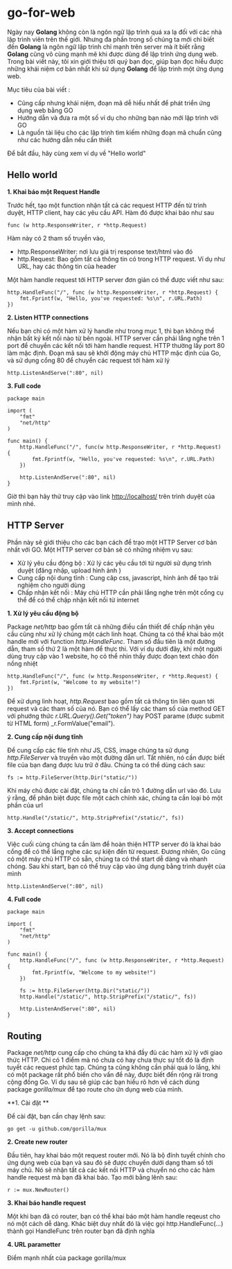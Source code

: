 # go-for-web

Ngày nay **Golang** không còn là ngôn ngữ lập trình quá xa lạ đối với các nhà lập trình viên trên thế giới. Nhưng đa phần trong số chúng ta mới chỉ biết đến **Golang** là ngôn ngữ lập trình chỉ mạnh trên server mà ít biết rằng **Golang** cũng vô cùng mạnh mẽ khi được dùng để lập trình ứng dụng web. Trong bài viết này, tôi xin giới thiệu tới quý bạn đọc, giúp bạn đọc hiểu được những khái niệm cơ bản nhất khi sử dụng **Golang** để lập trình một ứng dụng web. 

Mục tiêu của bài viết :

- Cũng cấp nhưng khái niệm, đoạn mã dễ hiểu nhất để phát triển ứng dụng web bằng GO
- Hướng dẫn và đưa ra một số ví dụ cho những bạn nào mới lập trình với GO
- Là nguồn tài liệu cho các lập trình tìm kiếm những đoạn mã chuẩn cũng như các hướng dẫn nếu cần thiết

Để bắt đầu, hãy cùng xem ví dụ về "Hello world"

## Hello world

**1. Khai báo một Request Handle**

Trước hết, tạo một function nhận tất cả các request HTTP đến từ trình duyệt, HTTP client, hay các yêu cầu API. Hàm đó được khai báo như sau

```
func (w http.ResponseWriter, r *http.Request)
```

Hàm này có 2 tham số truyền vào, 

- http.ResponseWriter: nơi lưu giá trị response text/html vào đó
- http.Request: Bao gồm tất cả thông tin có trong HTTP request. Ví dụ như URL, hay các thông tin của header

Một hàm handle request tới HTTP server đơn giản có thể được viết như sau:

```
http.HandleFunc("/", func (w http.ResponseWriter, r *http.Request) {
    fmt.Fprintf(w, "Hello, you've requested: %s\n", r.URL.Path)
})
```

**2. Listen HTTP connections**

Nếu bạn chỉ có một hàm xử lý handle như trong mục 1, thì bạn không thể nhận bất ký kết nối nào từ bên ngoài. HTTP server cần phải lắng nghe trên 1 port để chuyển các kết nối tới hàm handle request. HTTP thường lấy port 80 làm mặc định. Đoạn mã sau sẽ khởi động máy chủ HTTP mặc định của Go, và sử dụng cổng 80 để chuyển các request tới hàm xử lý

```
http.ListenAndServe(":80", nil)

```

**3. Full code**

```
package main

import (
    "fmt"
    "net/http"
)

func main() {
    http.HandleFunc("/", func(w http.ResponseWriter, r *http.Request) {
        fmt.Fprintf(w, "Hello, you've requested: %s\n", r.URL.Path)
    })

    http.ListenAndServe(":80", nil)
}

```

Giờ thì bạn hãy thử truy cập vào link [http://localhost/](http://localhost/) trên trình duyệt của mình nhé. 

## HTTP Server

Phần này sẽ giới thiệu cho các bạn cách để trạo một HTTP Server cơ bản nhất với GO. Một HTTP server cơ bản sẽ có những nhiệm vụ sau: 

- Xử lý yêu cầu động bộ : Xử lý các yêu cầu tới từ người sử dụng trình duyệt (đăng nhập, upload hình ảnh )
- Cung cấp nội dung tĩnh : Cung câp css, javascript, hình ảnh để tạo trải nghiệm cho người dùng 
- Chấp nhận kết nối : Máy chủ HTTP cần phải lắng nghe trên một cổng cụ thể để có thể chập nhận kết nối từ internet

**1. Xử lý yêu cầu động bộ**

Package _net/http_ bao gồm tất cả những điều cần thiết để chấp nhận yêu cầu cũng như xử lý chúng một cách linh hoạt. Chúng ta có thể khai báo một handle mới với function _http.HandleFunc_. Tham số đầu tiên là một đường dẫn, tham số thứ 2 là một hàm để thực thi. Với ví dụ dưới đây, khi một người dùng truy cập vào 1 website, họ có thể nhìn thấy được đoạn text chào đón nồng nhiệt 

```
http.HandleFunc("/", func (w http.ResponseWriter, r *http.Request) {
    fmt.Fprint(w, "Welcome to my website!")
})
```

Để xử dụng linh hoạt, _http.Request_ bao gồm tất cả thông tin liên quan tới request và các tham số của nó. Bạn có thể lấy các tham số của method GET với phướng thức _r.URL.Query().Get("token")_ hay POST parame (được submit từ HTML form) _r.FormValue("email").

**2. Cung cấp nội dung tĩnh**

Để cung cấp các file tĩnh như JS, CSS, image chúng ta sử dụng _http.FileServer_ và truyền vào một đường dẫn url. Tất nhiên, nó cần được biết file của bạn đang được lưu trữ ở đâu. Chúng ta có thể dùng cách sau:

```
fs := http.FileServer(http.Dir("static/"))
```

Khi máy chủ được cài đặt, chúng ta chỉ cần trỏ 1 đường dẫn url vào đó. Lưu ý rằng, để phân biệt được file một cách chính xác, chúng ta cần loại bỏ một phần của url

```
http.Handle("/static/", http.StripPrefix("/static/", fs))
```

**3. Accept connections**

Việc cuối cùng chúng ta cần làm để hoàn thiện HTTP server đó là khai báo cổng để có thể lắng nghe các sự kiện đến từ request. Đương nhiên, Go cũng có một máy chủ HTTP có sẵn, chúng ta có thể start dễ dàng và nhanh chóng. Sau khi start, bạn có thể truy cập vào ứng dụng bằng trình duyệt của mình

```
http.ListenAndServe(":80", nil)
```

**4. Full code**

```
package main

import (
    "fmt"
    "net/http"
)

func main() {
    http.HandleFunc("/", func (w http.ResponseWriter, r *http.Request) {
        fmt.Fprintf(w, "Welcome to my website!")
    })

    fs := http.FileServer(http.Dir("static/"))
    http.Handle("/static/", http.StripPrefix("/static/", fs))

    http.ListenAndServe(":80", nil)
}
```

## Routing

Package _net/http_ cung cấp cho chúng ta khá đầy đủ các hàm xử lý với giao thức HTTP. Chỉ có 1 điểm mà nó chưa có hay chưa thực sự tốt đó là định tuyết các request phức tạp. Chúng ta cũng không cần phải quá lo lắng, khi có một package rất phổ biến cho vấn đề này, được biết đến rộng rãi trong cộng đồng Go. Ví dụ sau sẽ giúp các bạn hiểu rõ hơn về cách dùng package _gorilla/mux_ để tạo route cho ứn dụng web của mình. 

**1. Cài đặt **

Để cài đặt, bạn cần chạy lệnh sau: 

```
go get -u github.com/gorilla/mux
```

**2. Create new router**

Đầu tiên, hay khai báo một request router mới. Nó là bộ đính tuyết chính cho ứng dụng web của bạn và sau đó sẽ được chuyển dưới dạng tham số tới máy chủ. Nó sẽ nhận tất cả các kết nối HTTP và chuyển nó cho các hàm handle request mà bạn đã khai báo. Tạo mới bằng lênh sau: 

```
r := mux.NewRouter()
```

**3. Khai báo handle request**

Một khi bạn đã có router, bạn có thể khai báo một hàm handle reqeust cho nó một cách dễ dàng. Khác biệt duy nhất đó là việc gọi http.HandleFunc(...) thành gọi HandleFunc trên router bạn đã định nghĩa

**4. URL parametter**

Điểm mạnh nhất của package gorilla/mux

